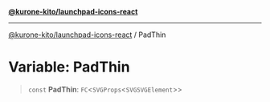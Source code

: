 [**@kurone-kito/launchpad-icons-react**](../README.md)

***

[@kurone-kito/launchpad-icons-react](../globals.md) / PadThin

# Variable: PadThin

> `const` **PadThin**: `FC`\<`SVGProps`\<`SVGSVGElement`\>\>
